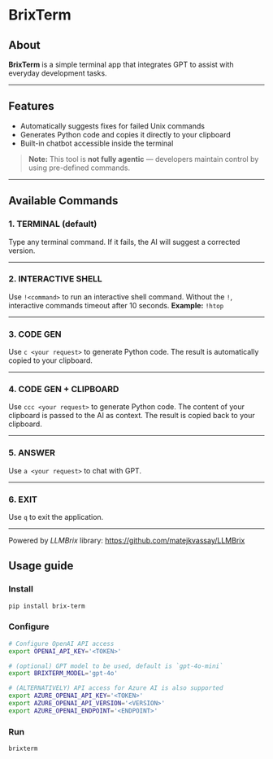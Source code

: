 # BrixTerm

## About

**BrixTerm** is a simple terminal app that integrates GPT to assist with everyday development tasks.

---

## Features

- Automatically suggests fixes for failed Unix commands
- Generates Python code and copies it directly to your clipboard
- Built-in chatbot accessible inside the terminal

> **Note:** This tool is **not fully agentic** — developers maintain control by using pre-defined commands.

---

## Available Commands

### 1. TERMINAL (default)

Type any terminal command.
If it fails, the AI will suggest a corrected version.

---

### 2. INTERACTIVE SHELL

Use `!<command>` to run an interactive shell command.
Without the `!`, interactive commands timeout after 10 seconds.
**Example:** `!htop`

---

### 3. CODE GEN

Use `c <your request>` to generate Python code.
The result is automatically copied to your clipboard.

---

### 4. CODE GEN + CLIPBOARD

Use `ccc <your request>` to generate Python code.
The content of your clipboard is passed to the AI as context.
The result is copied back to your clipboard.

---

### 5. ANSWER

Use `a <your request>` to chat with GPT.

---

### 6. EXIT

Use `q` to exit the application.
_____________________________________________________________________
Powered by *LLMBrix* library: https://github.com/matejkvassay/LLMBrix

## Usage guide

### Install

```bash
pip install brix-term
```

### Configure

```bash
# Configure OpenAI API access
export OPENAI_API_KEY='<TOKEN>'

# (optional) GPT model to be used, default is `gpt-4o-mini`
export BRIXTERM_MODEL='gpt-4o'

# (ALTERNATIVELY) API access for Azure AI is also supported
export AZURE_OPENAI_API_KEY='<TOKEN>'
export AZURE_OPENAI_API_VERSION='<VERSION>'
export AZURE_OPENAI_ENDPOINT='<ENDPOINT>'
```

### Run

```bash
brixterm
```

